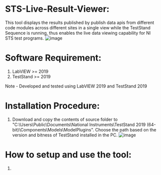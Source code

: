 # STS-Live-Result-Viewer:
This tool displays the results published by publish data apis from different code modules across different sites in a single view while the TestStand Sequence is running, thus enables the live data viewing capability for NI STS test programs.
      ![image](https://user-images.githubusercontent.com/22153041/177028016-18aaab41-cd96-45f9-a691-dded9d36333c.png)


# Software Requirement:
1. LabVIEW >= 2019
2. TestStand >= 2019

Note - Developed and tested using LabVIEW 2019 and TestStand 2019

# Installation Procedure:
1. Download and copy the contents of source folder to "C:\Users\Public\Documents\National Instruments\TestStand 2019 (64-bit)\Components\Models\ModelPlugins". Choose the path based on the version and bitness of TestStand installed in the PC. 
    ![image](https://user-images.githubusercontent.com/22153041/177027322-3f373e28-871f-4386-9bf3-24f10ea3e011.png)

# How to setup and use the tool:
1. 
